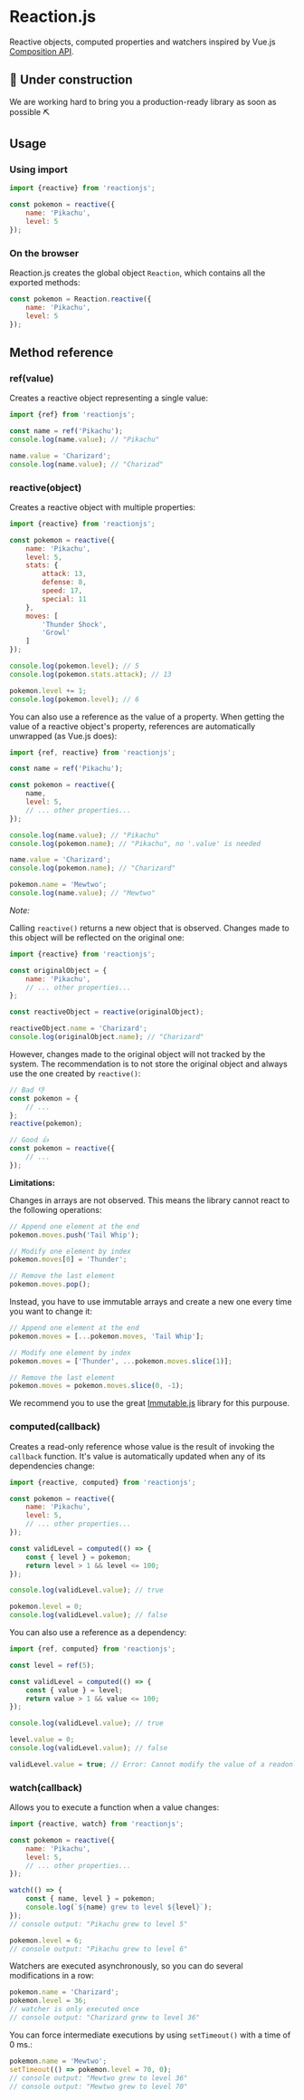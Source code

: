 
# Reaction.js

Reactive objects, computed properties and watchers inspired by Vue.js [Composition API](https://github.com/vuejs/composition-api-rfc).

## :construction: Under construction

We are working hard to bring you a production-ready library as soon as possible :pick:

## Usage

### Using import

```javascript
import {reactive} from 'reactionjs';

const pokemon = reactive({
    name: 'Pikachu',
    level: 5
});
```

### On the browser

Reaction.js creates the global object `Reaction`, which contains all the exported methods:

```javascript
const pokemon = Reaction.reactive({
    name: 'Pikachu',
    level: 5
});
```

## Method reference

### ref(value)

Creates a reactive object representing a single value:

```javascript
import {ref} from 'reactionjs';

const name = ref('Pikachu');
console.log(name.value); // "Pikachu"

name.value = 'Charizard';
console.log(name.value); // "Charizad"
```

### reactive(object)

Creates a reactive object with multiple properties:

```javascript
import {reactive} from 'reactionjs';

const pokemon = reactive({
    name: 'Pikachu',
    level: 5,
    stats: {
        attack: 13,
        defense: 8,
        speed: 17,
        special: 11
    },
    moves: [
        'Thunder Shock',
        'Growl'
    ]
});

console.log(pokemon.level); // 5
console.log(pokemon.stats.attack); // 13

pokemon.level += 1;
console.log(pokemon.level); // 6
```

You can also use a reference as the value of a property. When getting the value of a reactive object's property, references are automatically unwrapped (as Vue.js does):

```javascript
import {ref, reactive} from 'reactionjs';

const name = ref('Pikachu');

const pokemon = reactive({
    name,
    level: 5,
    // ... other properties...
});

console.log(name.value); // "Pikachu"
console.log(pokemon.name); // "Pikachu", no '.value' is needed

name.value = 'Charizard';
console.log(pokemon.name); // "Charizard"

pokemon.name = 'Mewtwo';
console.log(name.value); // "Mewtwo"
```

_Note:_

Calling `reactive()` returns a new object that is observed. Changes made to this object will be reflected on the original one:

```javascript
import {reactive} from 'reactionjs';

const originalObject = {
    name: 'Pikachu',
    // ... other properties...
};

const reactiveObject = reactive(originalObject);

reactiveObject.name = 'Charizard';
console.log(originalObject.name); // "Charizard"
```

However, changes made to the original object will not tracked by the system. The recommendation is to not store the original object and always use the one created by `reactive()`:

```javascript
// Bad 👎
const pokemon = {
    // ...
};
reactive(pokemon);

// Good 👍
const pokemon = reactive({
    // ...
});
```

**Limitations:**

Changes in arrays are not observed. This means the library cannot react to the following operations:

```javascript
// Append one element at the end
pokemon.moves.push('Tail Whip');

// Modify one element by index
pokemon.moves[0] = 'Thunder';

// Remove the last element
pokemon.moves.pop();
```

Instead, you have to use immutable arrays and create a new one every time you want to change it:

```javascript
// Append one element at the end
pokemon.moves = [...pokemon.moves, 'Tail Whip'];

// Modify one element by index
pokemon.moves = ['Thunder', ...pokemon.moves.slice(1)];

// Remove the last element
pokemon.moves = pokemon.moves.slice(0, -1);
```

We recommend you to use the great [Immutable.js](https://github.com/immutable-js/immutable-js) library for this purpouse.

### computed(callback)

Creates a read-only reference whose value is the result of invoking the `callback` function. It's value is automatically updated when any of its dependencies change:

```javascript
import {reactive, computed} from 'reactionjs';

const pokemon = reactive({
    name: 'Pikachu',
    level: 5,
    // ... other properties...
});

const validLevel = computed(() => {
    const { level } = pokemon;
    return level > 1 && level <= 100;
});

console.log(validLevel.value); // true

pokemon.level = 0;
console.log(validLevel.value); // false
```

You can also use a reference as a dependency:

```javascript
import {ref, computed} from 'reactionjs';

const level = ref(5);

const validLevel = computed(() => {
    const { value } = level;
    return value > 1 && value <= 100;
});

console.log(validLevel.value); // true

level.value = 0;
console.log(validLevel.value); // false

validLevel.value = true; // Error: Cannot modify the value of a readonly reference
```

### watch(callback)

Allows you to execute a function when a value changes:

```javascript
import {reactive, watch} from 'reactionjs';

const pokemon = reactive({
    name: 'Pikachu',
    level: 5,
    // ... other properties...
});

watch(() => {
    const { name, level } = pokemon;
    console.log(`${name} grew to level ${level}`);
});
// console output: "Pikachu grew to level 5"

pokemon.level = 6;
// console output: "Pikachu grew to level 6"
```

Watchers are executed asynchronously, so you can do several modifications in a row:

```javascript
pokemon.name = 'Charizard';
pokemon.level = 36;
// watcher is only executed once
// console output: "Charizard grew to level 36"
```

You can force intermediate executions by using `setTimeout()` with a time of 0 ms.:

```javascript
pokemon.name = 'Mewtwo';
setTimeout(() => pokemon.level = 70, 0);
// console output: "Mewtwo grew to level 36"
// console output: "Mewtwo grew to level 70"
```
